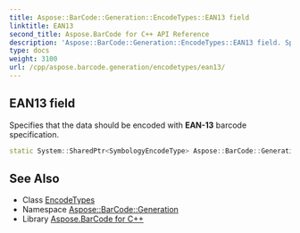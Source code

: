 ```yaml
---
title: Aspose::BarCode::Generation::EncodeTypes::EAN13 field
linktitle: EAN13
second_title: Aspose.BarCode for C++ API Reference
description: 'Aspose::BarCode::Generation::EncodeTypes::EAN13 field. Specifies that the data should be encoded with EAN-13 barcode specification in C++.'
type: docs
weight: 3100
url: /cpp/aspose.barcode.generation/encodetypes/ean13/
---
```

## EAN13 field


Specifies that the data should be encoded with **EAN-13** barcode specification.

```cpp
static System::SharedPtr<SymbologyEncodeType> Aspose::BarCode::Generation::EncodeTypes::EAN13
```

## See Also

* Class [EncodeTypes](../)
* Namespace [Aspose::BarCode::Generation](../../)
* Library [Aspose.BarCode for C++](../../../)
